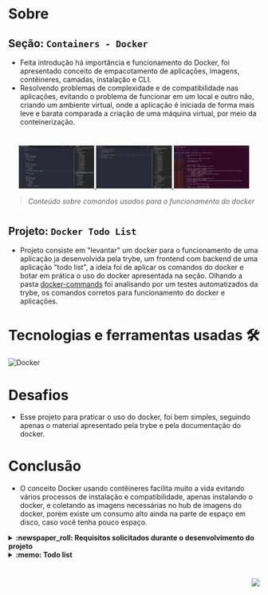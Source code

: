 # Sobre

## Seção: `Containers - Docker`

- Feita introdução há importância e funcionamento do Docker, foi apresentado conceito de empacotamento de aplicações, imagens, contêineres, camadas, instalação e CLI.
- Resolvendo problemas de complexidade e de compatibilidade nas aplicações, evitando o problema de funcionar em um local e outro não, criando um ambiente virtual, onde a aplicação é iniciada de forma mais leve e barata comparada a criação de uma máquina virtual, por meio da conteinerização.
#
<div align="center">
  <a href="#">
    <img width="30%" src="./readme-imgs/project_top.webp">
    <img width="30%" src="./readme-imgs/project_mid.webp">
    <img width="30%" src="./readme-imgs/project_bottom.webp">
  </a>
</div>

>*Conteúdo sobre comandos usados para o funcionamento do docker*
#
## Projeto: `Docker Todo List`

- Projeto consiste em "levantar" um docker para o funcionamento de uma aplicação ja desenvolvida pela trybe, um frontend com backend de uma aplicação "todo list", a ideia foi de aplicar os comandos do docker e botar em prática o uso do docker apresentada na seção. Olhando a pasta [docker-commands](https://github.com/davidrogger/trybe-project-docker-todo-list/tree/readme-update/docker/docker-commands) foi analisando por um testes automatizados da trybe, os comandos corretos para funcionamento do docker e aplicações.

# Tecnologias e ferramentas usadas 🛠

![Docker](https://img.shields.io/badge/-Docker-fff?style=for-the-badge&logo=docker)


# Desafios

- Esse projeto para praticar o uso do docker, foi bem simples, seguindo apenas o material apresentado pela trybe e pela documentação do docker.

# Conclusão

- O conceito Docker usando contêineres facilita muito a vida evitando vários processos de instalação e compatibilidade, apenas instalando o docker, e coletando as imagens necessárias no hub de imagens do docker, porém existe um consumo alto ainda na parte de espaço em disco, caso você tenha pouco espaço.

</details>

<details>
  <summary>
    <strong>
      :newspaper_roll: Requisitos solicitados durante o desenvolvimento do projeto
    </strong>
  </summary>

 
### Requisitos
*Nome* | *Avaliação*
--- | :---:
1 - Crie um container em modo interativo, sem rodá-lo, nomeando-o como `01container` e utilizando a imagem `alpine` na versão `3.12` | :heavy_check_mark:
2 - Inicie o container `01container` | :heavy_check_mark:
3 - Liste os containers filtrando pelo nome `01container` | :heavy_check_mark:
4 - Execute o comando `cat /etc/os-release` no container `01container` sem se acoplar a ele | :heavy_check_mark:
5 - Remova o container `01container` | :heavy_check_mark:
6 - Faça o download da imagem `nginx` com a versão `1.21.3-alpine` sem criar ou rodar um container | :heavy_check_mark:
7 - Rode um novo container com a imagem  `nginx` com a versão `1.21.3-alpine` em segundo plano nomeando-o como `02images` e mapeando sua porta padrão de acesso para porta `3000` do sistema hospedeiro | :heavy_check_mark:
8 - Pare o container `02images` que está em andamento | :heavy_check_mark:
9 - Gere uma build a partir do Dockerfile do `back-end` do `todo-app` nomeando a imagem para `todobackend` | :heavy_check_mark:
10 - Gere uma build a partir do Dockerfile do `front-end` do `todo-app` nomeando a imagem para `todofrontend` | :heavy_check_mark:
11 - Gere uma build a partir do Dockerfile dos `testes` do `todo-app` nomeando a imagem para `todotests` | :heavy_check_mark:
12 - Suba uma orquestração em segundo plano com o docker-compose de forma que `backend`, `frontend` e `tests` consigam se comunicar | :heavy_check_mark:

</details>

<details>
  <summary>
    <strong>
      :memo: Todo list
    </strong>
  </summary>

  - [x] - ~~Criar aplicação com base nos requisitos da trybe.~~ ![data](https://badgen.net/badge/delivery/17-05-2022/green)

</details>

#

<div align="right">
  <img src="https://badgen.net/badge/last%20update/09-02-2023/blue">
</div>
